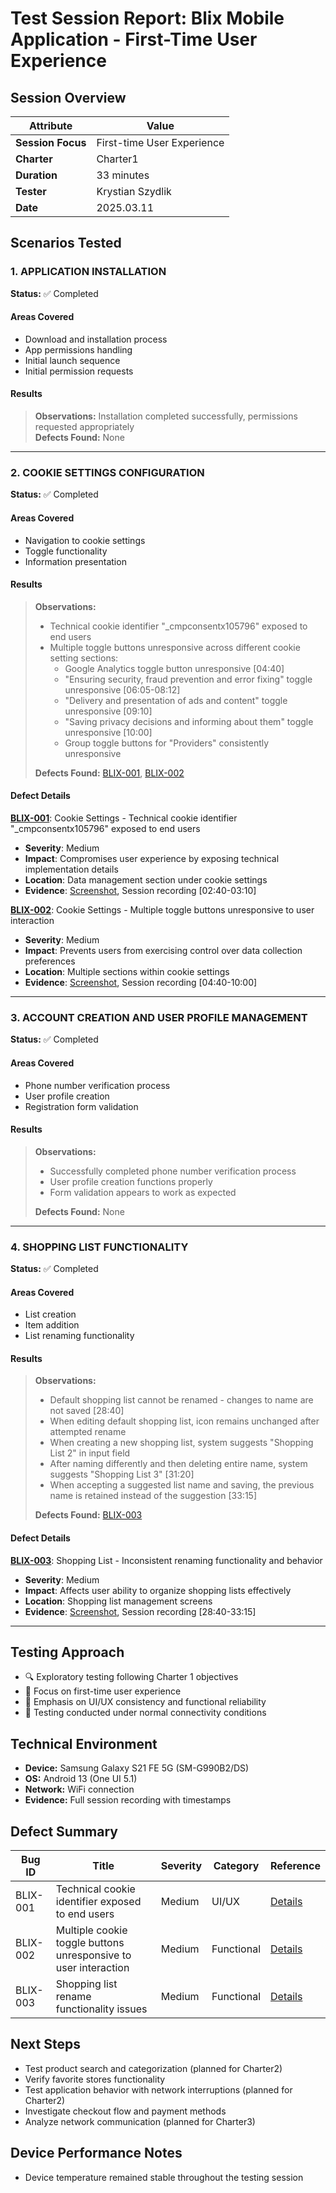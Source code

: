 # Test Session Report: Blix Mobile Application - First-Time User Experience

## Session Overview

| Attribute         | Value                      |
| ----------------- | -------------------------- |
| **Session Focus** | First-time User Experience |
| **Charter**       | Charter1                   |
| **Duration**      | 33 minutes                 |
| **Tester**        | Krystian Szydlik           |
| **Date**          | 2025.03.11                 |

## Scenarios Tested

### 1. APPLICATION INSTALLATION

**Status:** ✅ Completed

#### Areas Covered

- Download and installation process
- App permissions handling
- Initial launch sequence
- Initial permission requests

#### Results

> **Observations:** Installation completed successfully, permissions requested appropriately  
> **Defects Found:** None

---

### 2. COOKIE SETTINGS CONFIGURATION

**Status:** ✅ Completed

#### Areas Covered

- Navigation to cookie settings
- Toggle functionality
- Information presentation

#### Results

> **Observations:**
>
> - Technical cookie identifier "\_cmpconsentx105796" exposed to end users
> - Multiple toggle buttons unresponsive across different cookie setting sections:
>   - Google Analytics toggle button unresponsive [04:40]
>   - "Ensuring security, fraud prevention and error fixing" toggle unresponsive [06:05-08:12]
>   - "Delivery and presentation of ads and content" toggle unresponsive [09:10]
>   - "Saving privacy decisions and informing about them" toggle unresponsive [10:00]
>   - Group toggle buttons for "Providers" consistently unresponsive
>
> **Defects Found:** [BLIX-001](../../defects/medium/BLIX-001_cookie_technical_id_exposed.md), [BLIX-002](../../defects/medium/BLIX-002_cookie_toggles_unresponsive.md)

#### Defect Details

**[BLIX-001](../../defects/medium/BLIX-001_cookie_technical_id_exposed.md)**: Cookie Settings - Technical cookie identifier "\_cmpconsentx105796" exposed to end users

- **Severity**: Medium
- **Impact**: Compromises user experience by exposing technical implementation details
- **Location**: Data management section under cookie settings
- **Evidence**: [Screenshot](../../evidence/screenshots/cookie_settings_technical_id.jpg), Session recording [02:40-03:10]

**[BLIX-002](../../defects/medium/BLIX-002_cookie_toggles_unresponsive.md)**: Cookie Settings - Multiple toggle buttons unresponsive to user interaction

- **Severity**: Medium
- **Impact**: Prevents users from exercising control over data collection preferences
- **Location**: Multiple sections within cookie settings
- **Evidence**: [Screenshot](../../evidence/screenshots/cookie_toggles_unresponsive.jpg), Session recording [04:40-10:00]

---

### 3. ACCOUNT CREATION AND USER PROFILE MANAGEMENT

**Status:** ✅ Completed

#### Areas Covered

- Phone number verification process
- User profile creation
- Registration form validation

#### Results

> **Observations:**
>
> - Successfully completed phone number verification process
> - User profile creation functions properly
> - Form validation appears to work as expected
>
> **Defects Found:** None

---

### 4. SHOPPING LIST FUNCTIONALITY

**Status:** ✅ Completed

#### Areas Covered

- List creation
- Item addition
- List renaming functionality

#### Results

> **Observations:**
>
> - Default shopping list cannot be renamed - changes to name are not saved [28:40]
> - When editing default shopping list, icon remains unchanged after attempted rename
> - When creating a new shopping list, system suggests "Shopping List 2" in input field
> - After naming differently and then deleting entire name, system suggests "Shopping List 3" [31:20]
> - When accepting a suggested list name and saving, the previous name is retained instead of the suggestion [33:15]
>
> **Defects Found:** [BLIX-003](../../defects/medium/BLIX-003_shopping_list_issues.md)

#### Defect Details

**[BLIX-003](../../defects/medium/BLIX-003_shopping_list_issues.md)**: Shopping List - Inconsistent renaming functionality and behavior

- **Severity**: Medium
- **Impact**: Affects user ability to organize shopping lists effectively
- **Location**: Shopping list management screens
- **Evidence**: [Screenshot](../../evidence/screenshots/shopping_list_rename_issues.jpg), Session recording [28:40-33:15]

---

## Testing Approach

- 🔍 Exploratory testing following Charter 1 objectives
- 👤 Focus on first-time user experience
- 🎨 Emphasis on UI/UX consistency and functional reliability
- 📶 Testing conducted under normal connectivity conditions

## Technical Environment

- **Device:** Samsung Galaxy S21 FE 5G (SM-G990B2/DS)
- **OS:** Android 13 (One UI 5.1)
- **Network:** WiFi connection
- **Evidence:** Full session recording with timestamps

## Defect Summary

| Bug ID   | Title                                                           | Severity | Category   | Reference                                                               |
| -------- | --------------------------------------------------------------- | -------- | ---------- | ----------------------------------------------------------------------- |
| BLIX-001 | Technical cookie identifier exposed to end users                | Medium   | UI/UX      | [Details](../../defects/medium/BLIX-001_cookie_technical_id_exposed.md) |
| BLIX-002 | Multiple cookie toggle buttons unresponsive to user interaction | Medium   | Functional | [Details](../../defects/medium/BLIX-002_cookie_toggles_unresponsive.md) |
| BLIX-003 | Shopping list rename functionality issues                       | Medium   | Functional | [Details](../../defects/medium/BLIX-003_shopping_list_issues.md)        |

## Next Steps

- Test product search and categorization (planned for Charter2)
- Verify favorite stores functionality
- Test application behavior with network interruptions (planned for Charter2)
- Investigate checkout flow and payment methods
- Analyze network communication (planned for Charter3)

## Device Performance Notes

- Device temperature remained stable throughout the testing session
